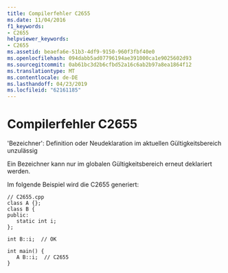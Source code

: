 ```yaml
---
title: Compilerfehler C2655
ms.date: 11/04/2016
f1_keywords:
- C2655
helpviewer_keywords:
- C2655
ms.assetid: beaefa6e-51b3-4df9-9150-960f3fbf40e0
ms.openlocfilehash: 094dabb5ad07796194ae391000ca1e9025602d93
ms.sourcegitcommit: 0ab61bc3d2b6cfbd52a16c6ab2b97a8ea1864f12
ms.translationtype: MT
ms.contentlocale: de-DE
ms.lasthandoff: 04/23/2019
ms.locfileid: "62161185"
---
```

# <a name="compiler-error-c2655"></a>Compilerfehler C2655

'Bezeichner': Definition oder Neudeklaration im aktuellen Gültigkeitsbereich unzulässig

Ein Bezeichner kann nur im globalen Gültigkeitsbereich erneut deklariert werden.

Im folgende Beispiel wird die C2655 generiert:

```
// C2655.cpp
class A {};
class B {
public:
   static int i;
};

int B::i;  // OK

int main() {
   A B::i;  // C2655
}
```